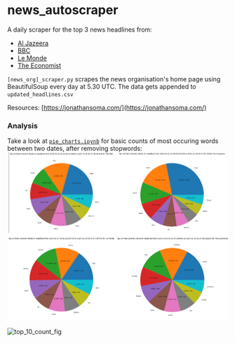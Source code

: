 # news_autoscraper

A daily scraper for the top 3 news headlines from:
- [Al Jazeera](https://www.aljazeera.com/)
- [BBC](https://www.bbc.com/)
- [Le Monde](https://www.lemonde.fr/en/)
- [The Economist](https://www.economist.com/)


`[news_org]_scraper.py` scrapes the news organisation's home page using BeautifulSoup every day at 5.30 UTC. The data gets appended to `updated_headlines.csv`

Resources: [https://jonathansoma.com/](https://jonathansoma.com/)


### Analysis

Take a look at [`pie_charts.ipynb`](https://github.com/raphaelletseng/news_autoscraper/blob/main/pie_charts.ipynb) for basic counts of most occuring words between two dates, after removing stopwords:
![2024_count_fig](2024_graphs.png)

![top_10_count_fig](top_10_words_2024-11-01.png)